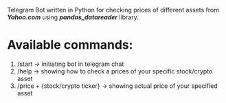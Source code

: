 Telegram Bot written in Python for checking prices of different assets from ***Yahoo.com*** using ***pandas_datareader*** library.

# Available commands: 
1. /start -> initiating bot in telegram chat 
2. /help -> showing how to check a prices of your specific stock/crypto asset 
3. /price + {stock/crypto ticker} -> showing actual price of your specified asset


